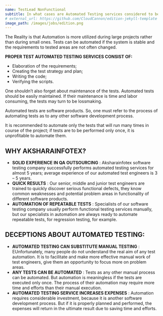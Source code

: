 ```yaml
---
name: TestLead NonFunctional
subtitle: In what cases are Automated Testing services considered to be suitable?
# external_url: https://github.com/CloudCannon/edition-jekyll-template
image_path: /images/jobs/edition.png
---
```


The Reality is that Automation is more utilized during large projects rather than during small ones. Tests can be automated if the system is stable and the requirements to tested areas are not often changed.

**PROPER TEST AUTOMATED TESTING SERVICES CONSIST OF:**
* Elaboration of the requirements;
* Creating the test strategy and plan;
* Writing the code;
* Verifying the scripts.

One shouldn’t also forget about maintenance of the tests. Automated tests should be easily maintained. If their maintenance is time and labor consuming, the tests may turn to be lossmaking.

Automated tests are software products. So, one must refer to the process of automating tests as to any other software development process.

It is recommended to automate only the tests that will run many times in course of the project; if tests are to be performed only once, it is unprofitable to automate them.

## WHY AKSHARAINFOTEX?

* **SOLID EXPERIENCE IN QA OUTSOURCING** : Aksharainfotex software testing company successfully performs automated testing services for almost 5 years; average experience of our automated test engineers is 3 – 5 years.
* **QUICK RESULTS** : Our senior, middle and junior test engineers are trained to quickly discover serious functional defects, they know common weaknesses and potential  problem areas in functionality of different software products.
* **AUTOMATION OF REPEATABLE TESTS** : Specialists of our software testing company usually perform functional testing services manually, but our specialists in automation are always ready to automate repeatable tests, for regression testing, for example.

## DECEPTIONS ABOUT AUTOMATED TESTING:

* **AUTOMATED TESTING CAN SUBSTITUTE MANUAL TESTING** : EUnfortunately, many people do not understand the real aim of any test automation. It is to facilitate and make more effective manual work of test engineers, give them an opportunity to focus more on problem areas.
* **ANY TESTS CAN BE AUTOMATED** : Tests as any other manual process can be automated. But automation is meaningless if the tests are executed only once. The process of their automation may require more time and efforts than their manual execution.
* **AUTOMATED TESTING SERVICE INCREASES EXPENSES** : Automation requires considerable investment, because it is another software development process. But if it is properly planned and performed, the expenses will return in the ultimate result due to saving time and efforts.
